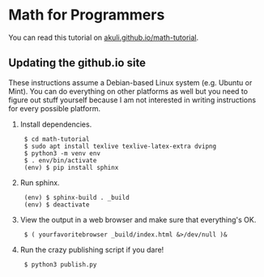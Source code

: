 # Math for Programmers

You can read this tutorial on
[akuli.github.io/math-tutorial](https://akuli.github.io/math-tutorial).

## Updating the github.io site

These instructions assume a Debian-based Linux system (e.g. Ubuntu or
Mint). You can do everything on other platforms as well but you need to
figure out stuff yourself because I am not interested in writing
instructions for every possible platform.

1. Install dependencies.

        $ cd math-tutorial
        $ sudo apt install texlive texlive-latex-extra dvipng
        $ python3 -m venv env
        $ . env/bin/activate
        (env) $ pip install sphinx

2. Run sphinx.

        (env) $ sphinx-build . _build
        (env) $ deactivate

3. View the output in a web browser and make sure that everything's OK.

        $ ( yourfavoritebrowser _build/index.html &>/dev/null )&

4. Run the crazy publishing script if you dare!

        $ python3 publish.py
